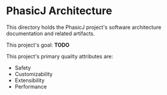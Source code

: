 # PhasicJ Architecture

This directory holds the PhasicJ project's software architecture documentation
and related artifacts.

This project's goal: **TODO**

This project's primary quailty attributes are:

- Safety
- Customizability
- Extensibility
- Performance
